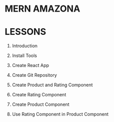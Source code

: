 # MERN AMAZONA

# LESSONS

1. Introduction
2. Install Tools
3. Create React App
4. Create Git Repository

5. Create Product and Rating Component
6. Create Rating Component
7. Create Product Component
8. Use Rating Component in Product Component
